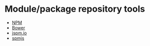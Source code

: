 # Module/package repository tools

* [NPM](https://www.npmjs.com/)
* [Bower](http://bower.io/)
* [jspm.io](http://jspm.io/)
* [spmjs](http://spmjs.io/)





































 







